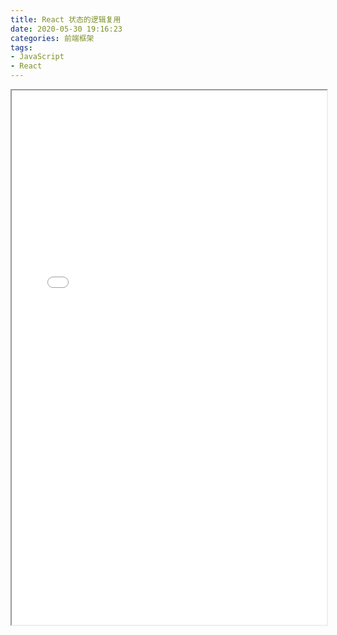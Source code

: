 ```yaml
---
title: React 状态的逻辑复用
date: 2020-05-30 19:16:23
categories: 前端框架
tags:
- JavaScript
- React
---
```


<iframe width="100%" height="855px" src="/js/pdfjs/web/viewer.html?file=/pdf/react-状态的逻辑复用.pdf"></iframe>
